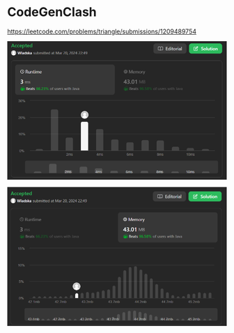 # CodeGenClash

https://leetcode.com/problems/triangle/submissions/1209489754

![runtime](./images/leetcodesummary/runtime.png)

![memory](./images/leetcodesummary/memory.png)